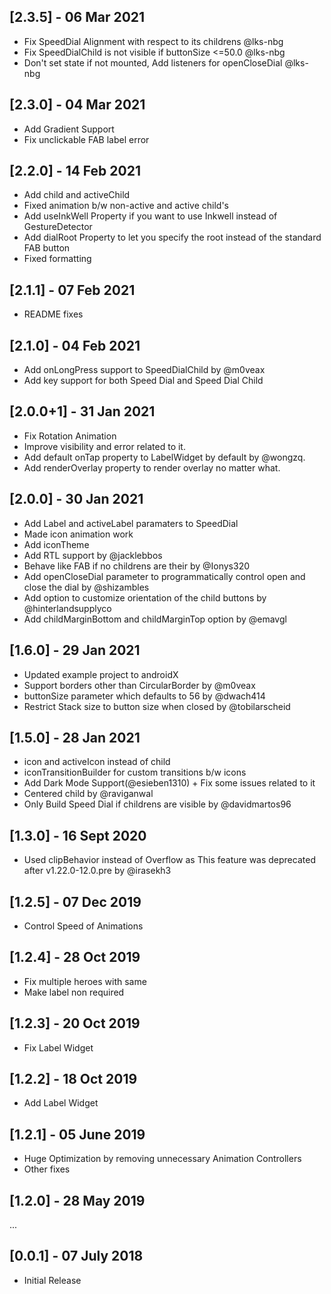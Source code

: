 ## [2.3.5] - 06 Mar 2021

- Fix SpeedDial Alignment with respect to its childrens @lks-nbg
- Fix SpeedDialChild is not visible if buttonSize <=50.0 @lks-nbg
- Don't set state if not mounted, Add listeners for openCloseDial @lks-nbg

## [2.3.0] - 04 Mar 2021

- Add Gradient Support
- Fix unclickable FAB label error

## [2.2.0] - 14 Feb 2021

- Add child and activeChild
- Fixed animation b/w non-active and active child's
- Add useInkWell Property if you want to use Inkwell instead of GestureDetector
- Add dialRoot Property to let you specify the root instead of the standard FAB button
- Fixed formatting

## [2.1.1] - 07 Feb 2021

- README fixes

## [2.1.0] - 04 Feb 2021

- Add onLongPress support to SpeedDialChild by @m0veax
- Add key support for both Speed Dial and Speed Dial Child

## [2.0.0+1] - 31 Jan 2021

- Fix Rotation Animation
- Improve visibility and error related to it.
- Add default onTap property to LabelWidget by default by @wongzq.
- Add renderOverlay property to render overlay no matter what.

## [2.0.0] - 30 Jan 2021

- Add Label and activeLabel paramaters to SpeedDial
- Made icon animation work
- Add iconTheme
- Add RTL support by @jacklebbos
- Behave like FAB if no childrens are their by @Ionys320
- Add openCloseDial parameter to programmatically control open and close the dial by @shizambles
- Add option to customize orientation of the child buttons by @hinterlandsupplyco
- Add childMarginBottom and childMarginTop option by @emavgl

## [1.6.0] - 29 Jan 2021

- Updated example project to androidX
- Support borders other than CircularBorder by @m0veax
- buttonSize parameter which defaults to 56 by @dwach414
- Restrict Stack size to button size when closed by @tobilarscheid

## [1.5.0] - 28 Jan 2021

- icon and activeIcon instead of child
- iconTransitionBuilder for custom transitions b/w icons
- Add Dark Mode Support(@esieben1310) + Fix some issues related to it 
- Centered child by @raviganwal
- Only Build Speed Dial if childrens are visible by @davidmartos96

## [1.3.0] - 16 Sept 2020

- Used clipBehavior instead of Overflow as This feature was deprecated after v1.22.0-12.0.pre by @irasekh3

## [1.2.5] - 07 Dec 2019

- Control Speed of Animations

## [1.2.4] - 28 Oct 2019

- Fix multiple heroes with same 
- Make label non required

## [1.2.3] - 20 Oct 2019

- Fix Label Widget

## [1.2.2] - 18 Oct 2019

- Add Label Widget

## [1.2.1] - 05 June 2019

- Huge Optimization by removing unnecessary Animation Controllers
- Other fixes

## [1.2.0] - 28 May 2019

...

## [0.0.1] - 07 July 2018

- Initial Release
